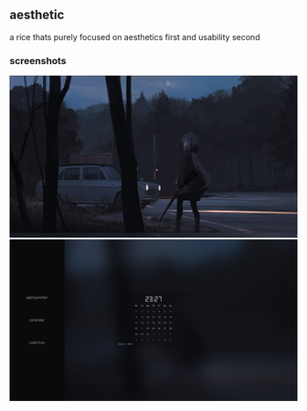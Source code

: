 ## aesthetic

a rice thats purely focused on aesthetics first and usability second

### screenshots
![image](https://github.com/vnuxa/dotfiles/blob/main/preview/aesthetic/aesthetic1.png?raw=true)
![image](https://github.com/vnuxa/dotfiles/blob/main/preview/aesthetic/aesthetic2.png?raw=true)
